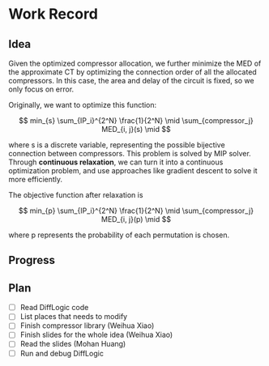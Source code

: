 # Work Record

## Idea

Given the optimized compressor allocation, we further minimize the MED of the approximate CT by optimizing the connection order of all the allocated compressors. In this case, the area and delay of the circuit is fixed, so we only focus on error.

Originally, we want to optimize this function:

$$ min_{s} \sum_{IP_i}^{2^N} \frac{1}{2^N} \mid \sum_{compressor_j} MED_{i, j}(s) \mid $$

where s is a discrete variable, representing the possible bijective connection between compressors. This problem is solved by MIP solver.
Through **continuous relaxation**, we can turn it into a continuous optimization problem, and use approaches like gradient descent to solve it more efficiently.

The objective function after relaxation is

$$ min_{p} \sum_{IP_i}^{2^N} \frac{1}{2^N}  \mid \sum_{compressor_j} MED_{i, j}(p) \mid $$

where p represents the probability of each permutation is chosen.

## Progress

## Plan

- [ ] Read DiffLogic code
- [ ] List places that needs to modify
- [ ] Finish compressor library (Weihua Xiao)
- [ ] Finish slides for the whole idea (Weihua Xiao)
- [ ] Read the slides (Mohan Huang)
- [ ] Run and debug DiffLogic
